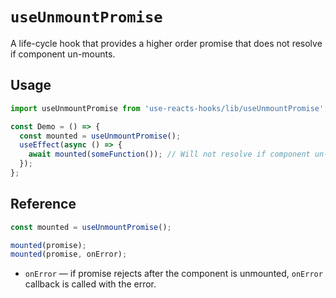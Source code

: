 # `useUnmountPromise`

A life-cycle hook that provides a higher order promise that does not resolve if component un-mounts.


## Usage 

```ts
import useUnmountPromise from 'use-reacts-hooks/lib/useUnmountPromise';

const Demo = () => {
  const mounted = useUnmountPromise();
  useEffect(async () => {
    await mounted(someFunction()); // Will not resolve if component un-mounts.
  });
};
```


## Reference

```ts
const mounted = useUnmountPromise();

mounted(promise);
mounted(promise, onError);
```

- `onError` &mdash; if promise rejects after the component is unmounted, `onError`
  callback is called with the error.
